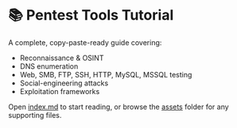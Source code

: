 # 📚 Pentest Tools Tutorial

A complete, copy-paste-ready guide covering:

- Reconnaissance & OSINT  
- DNS enumeration  
- Web, SMB, FTP, SSH, HTTP, MySQL, MSSQL testing  
- Social-engineering attacks  
- Exploitation frameworks  

Open [index.md](./index.md) to start reading, or browse the [assets](./assets) folder for any supporting files.
